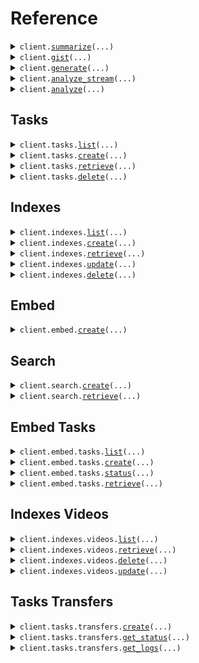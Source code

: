 # Reference
<details><summary><code>client.<a href="src/twelvelabs/base_client.py">summarize</a>(...)</code></summary>
<dl>
<dd>

#### 📝 Description

<dl>
<dd>

<dl>
<dd>

This endpoint analyzes videos and generates summaries, chapters, or highlights. Optionally, you can provide a prompt to customize the output.

<Note title="Note">
This endpoint is rate-limited. For details, see the [Rate limits](/v1.3/docs/get-started/rate-limits) page.
</Note>
</dd>
</dl>
</dd>
</dl>

#### 🔌 Usage

<dl>
<dd>

<dl>
<dd>

```python
from twelvelabs import TwelveLabs

client = TwelveLabs(
    api_key="YOUR_API_KEY",
)
client.summarize(
    video_id="6298d673f1090f1100476d4c",
    type="summary",
    prompt="Generate a summary of this video for a social media post, up to two sentences.",
    temperature=0.2,
)

```
</dd>
</dl>
</dd>
</dl>

#### ⚙️ Parameters

<dl>
<dd>

<dl>
<dd>

**video_id:** `str` — The unique identifier of the video that you want to summarize.
    
</dd>
</dl>

<dl>
<dd>

**type:** `str` 

Specifies the type of summary. Use one of the following values:
  - `summary`: A brief that encapsulates the key points of a video, presenting the most important information clearly and concisely.
  - `chapter`: A chronological list of all the chapters in a video, providing a granular breakdown of its content. For each chapter, the platform returns its starting and end times, measured in seconds from the beginning of the video clip, a descriptive headline that offers a brief of the events or activities within that part of the video, and an accompanying summary that elaborates on the headline.
  - `highlight`: A chronologically ordered list of the most important events within a video. Unlike chapters, highlights only capture the key moments, providing a snapshot of the video's main topics. For each highlight, the platform returns its starting and end times, measured in seconds from the beginning of the video, a title, and a brief description that captures the essence of this part of the video.
    
</dd>
</dl>

<dl>
<dd>

**prompt:** `typing.Optional[str]` 

Use this field to provide context for the summarization task, such as the target audience, style, tone of voice, and purpose.

<Note title="Notes">
- Your prompts can be instructive or descriptive, or you can also phrase them as questions.
- The maximum length of a prompt is 2,000 tokens.
</Note>

**Example**: Generate a summary of this video for a social media post, up to two sentences.
    
</dd>
</dl>

<dl>
<dd>

**temperature:** `typing.Optional[float]` 

Controls the randomness of the text output generated by the model. A higher value generates more creative text, while a lower value produces more deterministic text output.

**Default:** 0.2
**Min:** 0
**Max:** 1
    
</dd>
</dl>

<dl>
<dd>

**response_format:** `typing.Optional[ResponseFormat]` 

Use this parameter to specify the format of the response.
This parameter is only valid when the `type` parameter is set to `summary`.
If you omit this parameter, the platform returns unstructured text.
    
</dd>
</dl>

<dl>
<dd>

**max_tokens:** `typing.Optional[int]` — The maximum number of tokens to generate.
    
</dd>
</dl>

<dl>
<dd>

**request_options:** `typing.Optional[RequestOptions]` — Request-specific configuration.
    
</dd>
</dl>
</dd>
</dl>


</dd>
</dl>
</details>

<details><summary><code>client.<a href="src/twelvelabs/base_client.py">gist</a>(...)</code></summary>
<dl>
<dd>

#### 📝 Description

<dl>
<dd>

<dl>
<dd>

This endpoint analyzes videos and generates titles, topics, and hashtags.

<Note title="Note">
This endpoint is rate-limited. For details, see the [Rate limits](/v1.3/docs/get-started/rate-limits) page.
</Note>
</dd>
</dl>
</dd>
</dl>

#### 🔌 Usage

<dl>
<dd>

<dl>
<dd>

```python
from twelvelabs import TwelveLabs

client = TwelveLabs(
    api_key="YOUR_API_KEY",
)
client.gist(
    video_id="6298d673f1090f1100476d4c",
    types=["title", "topic"],
)

```
</dd>
</dl>
</dd>
</dl>

#### ⚙️ Parameters

<dl>
<dd>

<dl>
<dd>

**video_id:** `str` — The unique identifier of the video that you want to generate a gist for.
    
</dd>
</dl>

<dl>
<dd>

**types:** `typing.Sequence[GistRequestTypesItem]` 

Specifies the type of gist. Use one of the following values:
  - `title`: A title succinctly captures a video's main theme, such as "From Consumerism to Minimalism: A Journey Toward Sustainable Living," guiding viewers to its content and themes.
  - `topic`: A topic is the central theme of a video, such as "Shopping Vlog Lifestyle", summarizing its content for efficient categorization and reference.
  - `hashtag`: A hashtag, like "#BlackFriday", represents key themes in a video, enhancing its discoverability and categorization on social media platforms.
    
</dd>
</dl>

<dl>
<dd>

**request_options:** `typing.Optional[RequestOptions]` — Request-specific configuration.
    
</dd>
</dl>
</dd>
</dl>


</dd>
</dl>
</details>

<details><summary><code>client.<a href="src/twelvelabs/base_client.py">generate</a>(...)</code></summary>
<dl>
<dd>

#### 📝 Description

<dl>
<dd>

<dl>
<dd>

<Warning>This endpoint is deprecated. Use the [`/analyze`](/v1.3/api-reference/analyze-videos/analyze) endpoint instead, which provides identical functionality.</Warning>

This endpoint generates open-ended texts based on your videos, including but not limited to tables of content, action items, memos, and detailed analyses.

<Note title="Notes">
- This endpoint is rate-limited. For details, see the [Rate limits](/v1.3/docs/get-started/rate-limits) page.
- This endpoint supports streaming responses. For details on integrating this feature into your application, refer to the [Open-ended analysis](/v1.3/docs/guides/analyze-videos/open-ended-analysis#streaming-responses) guide.
</Note>
</dd>
</dl>
</dd>
</dl>

#### 🔌 Usage

<dl>
<dd>

<dl>
<dd>

```python
from twelvelabs import TwelveLabs

client = TwelveLabs(
    api_key="YOUR_API_KEY",
)
client.generate(
    video_id="6298d673f1090f1100476d4c",
    prompt="I want to generate a description for my video with the following format - Title of the video, followed by a summary in 2-3 sentences, highlighting the main topic, key events, and concluding remarks.",
    temperature=0.2,
    stream=True,
)

```
</dd>
</dl>
</dd>
</dl>

#### ⚙️ Parameters

<dl>
<dd>

<dl>
<dd>

**video_id:** `str` — The unique identifier of the video for which you wish to generate a text.
    
</dd>
</dl>

<dl>
<dd>

**prompt:** `str` 

A prompt that guides the model on the desired format or content.

<Note title="Notes">
- Even though the model behind this endpoint is trained to a high degree of accuracy, the preciseness of the generated text may vary based on the nature and quality of the video and the clarity of the prompt.
- Your prompts can be instructive or descriptive, or you can also phrase them as questions.
- The maximum length of a prompt is 2,000 tokens.
</Note>

**Examples**:

- Based on this video, I want to generate five keywords for SEO (Search Engine Optimization).
- I want to generate a description for my video with the following format: Title of the video, followed by a summary in 2-3 sentences, highlighting the main topic, key events, and concluding remarks.
    
</dd>
</dl>

<dl>
<dd>

**temperature:** `typing.Optional[float]` 

Controls the randomness of the text output generated by the model. A higher value generates more creative text, while a lower value produces more deterministic text output.

**Default:** 0.2
**Min:** 0
**Max:** 1
    
</dd>
</dl>

<dl>
<dd>

**stream:** `typing.Optional[bool]` 

Set this parameter to `true` to enable streaming responses in the <a href="https://github.com/ndjson/ndjson-spec" target="_blank">NDJSON</a> format.

**Default:** `true`
    
</dd>
</dl>

<dl>
<dd>

**request_options:** `typing.Optional[RequestOptions]` — Request-specific configuration.
    
</dd>
</dl>
</dd>
</dl>


</dd>
</dl>
</details>

<details><summary><code>client.<a href="src/twelvelabs/base_client.py">analyze_stream</a>(...)</code></summary>
<dl>
<dd>

#### 📝 Description

<dl>
<dd>

<dl>
<dd>

This endpoint analyzes your videos and creates fully customizable text based on your prompts, including but not limited to tables of content, action items, memos, and detailed analyses.

<Note title="Notes">
- This endpoint is rate-limited. For details, see the [Rate limits](/v1.3/docs/get-started/rate-limits) page.
- This endpoint supports streaming responses. For details on integrating this feature into your application, refer to the [Open-ended analysis](/v1.3/docs/guides/analyze-videos/open-ended-analysis#streaming-responses) guide.
</Note>
</dd>
</dl>
</dd>
</dl>

#### 🔌 Usage

<dl>
<dd>

<dl>
<dd>

```python
from twelvelabs import ResponseFormat, TwelveLabs

client = TwelveLabs(
    api_key="YOUR_API_KEY",
)
response = client.analyze_stream(
    video_id="6298d673f1090f1100476d4c",
    prompt="I want to generate a description for my video with the following format - Title of the video, followed by a summary in 2-3 sentences, highlighting the main topic, key events, and concluding remarks.",
    temperature=0.2,
    response_format=ResponseFormat(
        json_schema={
            "type": "object",
            "properties": {
                "title": {"type": "string"},
                "summary": {"type": "string"},
                "keywords": {"type": "array", "items": {"type": "string"}},
            },
        },
    ),
    max_tokens=2000,
)
for chunk in response.data:
    yield chunk

```
</dd>
</dl>
</dd>
</dl>

#### ⚙️ Parameters

<dl>
<dd>

<dl>
<dd>

**video_id:** `str` — The unique identifier of the video for which you wish to generate a text.
    
</dd>
</dl>

<dl>
<dd>

**prompt:** `str` 

A prompt that guides the model on the desired format or content.

<Note title="Notes">
- Even though the model behind this endpoint is trained to a high degree of accuracy, the preciseness of the generated text may vary based on the nature and quality of the video and the clarity of the prompt.
- Your prompts can be instructive or descriptive, or you can also phrase them as questions.
- The maximum length of a prompt is 2,000 tokens.
</Note>

**Examples**:

- Based on this video, I want to generate five keywords for SEO (Search Engine Optimization).
- I want to generate a description for my video with the following format: Title of the video, followed by a summary in 2-3 sentences, highlighting the main topic, key events, and concluding remarks.
    
</dd>
</dl>

<dl>
<dd>

**temperature:** `typing.Optional[float]` 

Controls the randomness of the text output generated by the model. A higher value generates more creative text, while a lower value produces more deterministic text output.

**Default:** 0.2
**Min:** 0
**Max:** 1
    
</dd>
</dl>

<dl>
<dd>

**response_format:** `typing.Optional[ResponseFormat]` 
    
</dd>
</dl>

<dl>
<dd>

**max_tokens:** `typing.Optional[int]` — The maximum number of tokens to generate.
    
</dd>
</dl>

<dl>
<dd>

**request_options:** `typing.Optional[RequestOptions]` — Request-specific configuration.
    
</dd>
</dl>
</dd>
</dl>


</dd>
</dl>
</details>

<details><summary><code>client.<a href="src/twelvelabs/base_client.py">analyze</a>(...)</code></summary>
<dl>
<dd>

#### 📝 Description

<dl>
<dd>

<dl>
<dd>

This endpoint analyzes your videos and creates fully customizable text based on your prompts, including but not limited to tables of content, action items, memos, and detailed analyses.

<Note title="Notes">
- This endpoint is rate-limited. For details, see the [Rate limits](/v1.3/docs/get-started/rate-limits) page.
- This endpoint supports streaming responses. For details on integrating this feature into your application, refer to the [Open-ended analysis](/v1.3/docs/guides/analyze-videos/open-ended-analysis#streaming-responses) guide.
</Note>
</dd>
</dl>
</dd>
</dl>

#### 🔌 Usage

<dl>
<dd>

<dl>
<dd>

```python
from twelvelabs import ResponseFormat, TwelveLabs

client = TwelveLabs(
    api_key="YOUR_API_KEY",
)
client.analyze(
    video_id="6298d673f1090f1100476d4c",
    prompt="I want to generate a description for my video with the following format - Title of the video, followed by a summary in 2-3 sentences, highlighting the main topic, key events, and concluding remarks.",
    temperature=0.2,
    response_format=ResponseFormat(
        json_schema={
            "type": "object",
            "properties": {
                "title": {"type": "string"},
                "summary": {"type": "string"},
                "keywords": {"type": "array", "items": {"type": "string"}},
            },
        },
    ),
    max_tokens=2000,
)

```
</dd>
</dl>
</dd>
</dl>

#### ⚙️ Parameters

<dl>
<dd>

<dl>
<dd>

**video_id:** `str` — The unique identifier of the video for which you wish to generate a text.
    
</dd>
</dl>

<dl>
<dd>

**prompt:** `str` 

A prompt that guides the model on the desired format or content.

<Note title="Notes">
- Even though the model behind this endpoint is trained to a high degree of accuracy, the preciseness of the generated text may vary based on the nature and quality of the video and the clarity of the prompt.
- Your prompts can be instructive or descriptive, or you can also phrase them as questions.
- The maximum length of a prompt is 2,000 tokens.
</Note>

**Examples**:

- Based on this video, I want to generate five keywords for SEO (Search Engine Optimization).
- I want to generate a description for my video with the following format: Title of the video, followed by a summary in 2-3 sentences, highlighting the main topic, key events, and concluding remarks.
    
</dd>
</dl>

<dl>
<dd>

**temperature:** `typing.Optional[float]` 

Controls the randomness of the text output generated by the model. A higher value generates more creative text, while a lower value produces more deterministic text output.

**Default:** 0.2
**Min:** 0
**Max:** 1
    
</dd>
</dl>

<dl>
<dd>

**response_format:** `typing.Optional[ResponseFormat]` 
    
</dd>
</dl>

<dl>
<dd>

**max_tokens:** `typing.Optional[int]` — The maximum number of tokens to generate.
    
</dd>
</dl>

<dl>
<dd>

**request_options:** `typing.Optional[RequestOptions]` — Request-specific configuration.
    
</dd>
</dl>
</dd>
</dl>


</dd>
</dl>
</details>

## Tasks
<details><summary><code>client.tasks.<a href="src/twelvelabs/tasks/client.py">list</a>(...)</code></summary>
<dl>
<dd>

#### 📝 Description

<dl>
<dd>

<dl>
<dd>

This method returns a list of the video indexing tasks in your account. The API returns your video indexing tasks sorted by creation date, with the newest at the top of the list.
</dd>
</dl>
</dd>
</dl>

#### 🔌 Usage

<dl>
<dd>

<dl>
<dd>

```python
from twelvelabs import TwelveLabs

client = TwelveLabs(
    api_key="YOUR_API_KEY",
)
response = client.tasks.list(
    page=1,
    page_limit=10,
    sort_by="created_at",
    sort_option="desc",
    index_id="630aff993fcee0532cb809d0",
    filename="01.mp4",
    duration=531.998133,
    width=640,
    height=360,
    created_at="2024-03-01T00:00:00Z",
    updated_at="2024-03-01T00:00:00Z",
)
for item in response:
    yield item
# alternatively, you can paginate page-by-page
for page in response.iter_pages():
    yield page

```
</dd>
</dl>
</dd>
</dl>

#### ⚙️ Parameters

<dl>
<dd>

<dl>
<dd>

**page:** `typing.Optional[int]` 

A number that identifies the page to retrieve.

**Default**: `1`.
    
</dd>
</dl>

<dl>
<dd>

**page_limit:** `typing.Optional[int]` 

The number of items to return on each page.

**Default**: `10`.
**Max**: `50`.
    
</dd>
</dl>

<dl>
<dd>

**sort_by:** `typing.Optional[str]` 

The field to sort on. The following options are available:
- `updated_at`: Sorts by the time, in the RFC 3339 format ("YYYY-MM-DDTHH:mm:ssZ"), when the item was updated.
- `created_at`: Sorts by the time, in the RFC 3339 format ("YYYY-MM-DDTHH:mm:ssZ"), when the item was created.

**Default**: `created_at`.
    
</dd>
</dl>

<dl>
<dd>

**sort_option:** `typing.Optional[str]` 

The sorting direction. The following options are available:
- `asc`
- `desc`

**Default**: `desc`.
    
</dd>
</dl>

<dl>
<dd>

**index_id:** `typing.Optional[str]` — Filter by the unique identifier of an index.
    
</dd>
</dl>

<dl>
<dd>

**status:** `typing.Optional[
    typing.Union[
        TasksListRequestStatusItem, typing.Sequence[TasksListRequestStatusItem]
    ]
]` 

Filter by one or more video indexing task statuses. The following options are available:
- `ready`: The video has been successfully uploaded and indexed.
- `uploading`: The video is being uploaded.
- `validating`: The video is being validated against the prerequisites.
- `pending`: The video is pending.
- `queued`: The video is queued.
- `indexing`: The video is being indexed.
- `failed`: The video indexing task failed.

To filter by multiple statuses, specify the `status` parameter for each value:
```
status=ready&status=validating
```
    
</dd>
</dl>

<dl>
<dd>

**filename:** `typing.Optional[str]` — Filter by filename.
    
</dd>
</dl>

<dl>
<dd>

**duration:** `typing.Optional[float]` — Filter by duration. Expressed in seconds.
    
</dd>
</dl>

<dl>
<dd>

**width:** `typing.Optional[int]` — Filter by width.
    
</dd>
</dl>

<dl>
<dd>

**height:** `typing.Optional[int]` — Filter by height.
    
</dd>
</dl>

<dl>
<dd>

**created_at:** `typing.Optional[str]` — Filter video indexing tasks by the creation date and time, in the RFC 3339 format ("YYYY-MM-DDTHH:mm:ssZ"). The platform returns the video indexing tasks that were created on the specified date at or after the given time.
    
</dd>
</dl>

<dl>
<dd>

**updated_at:** `typing.Optional[str]` — Filter video indexing tasks by the last update date and time, in the RFC 3339 format ("YYYY-MM-DDTHH:mm:ssZ"). The platform returns the video indexing tasks that were updated on the specified date at or after the given time.
    
</dd>
</dl>

<dl>
<dd>

**request_options:** `typing.Optional[RequestOptions]` — Request-specific configuration.
    
</dd>
</dl>
</dd>
</dl>


</dd>
</dl>
</details>

<details><summary><code>client.tasks.<a href="src/twelvelabs/tasks/client.py">create</a>(...)</code></summary>
<dl>
<dd>

#### 📝 Description

<dl>
<dd>

<dl>
<dd>

This method creates a video indexing task that uploads and indexes a video.

Upload options:
- **Local file**: Use the `video_file` parameter.
- **Publicly accessible URL**: Use the `video_url` parameter.

<Accordion title="Video requirements">
  The videos you wish to upload must meet the following requirements:
  - **Video resolution**: Must be at least 360x360 and must not exceed 3840x2160.
  - **Aspect ratio**: Must be one of 1:1, 4:3, 4:5, 5:4, 16:9, 9:16, or 17:9.
  - **Video and audio formats**: Your video files must be encoded in the video and audio formats listed on the [FFmpeg Formats Documentation](https://ffmpeg.org/ffmpeg-formats.html) page. For videos in other formats, contact us at support@twelvelabs.io.
  - **Duration**: For Marengo, it must be between 4 seconds and 2 hours (7,200s). For Pegasus, it must be between 4 seconds and 60 minutes (3600s). In a future release, the maximum duration for Pegasus will be 2 hours (7,200 seconds).
  - **File size**: Must not exceed 2 GB.
    If you require different options, contact us at support@twelvelabs.io.

  If both Marengo and Pegasus are enabled for your index, the most restrictive prerequisites will apply.
</Accordion>

<Note title="Notes">
- The platform supports video URLs that can play without additional user interaction or custom video players. Ensure your URL points to the raw video file, not a web page containing the video. Links to third-party hosting sites, cloud storage services, or videos requiring extra steps to play are not supported.
- This endpoint is rate-limited. For details, see the [Rate limits](/v1.3/docs/get-started/rate-limits) page.
</Note>
</dd>
</dl>
</dd>
</dl>

#### 🔌 Usage

<dl>
<dd>

<dl>
<dd>

```python
from twelvelabs import TwelveLabs

client = TwelveLabs(
    api_key="YOUR_API_KEY",
)
client.tasks.create(
    index_id="index_id",
)

```
</dd>
</dl>
</dd>
</dl>

#### ⚙️ Parameters

<dl>
<dd>

<dl>
<dd>

**index_id:** `str` — The unique identifier of the index to which the video is being uploaded.
    
</dd>
</dl>

<dl>
<dd>

**video_file:** `from __future__ import annotations

typing.Optional[core.File]` — See core.File for more documentation
    
</dd>
</dl>

<dl>
<dd>

**video_url:** `typing.Optional[str]` — Specify this parameter to upload a video from a publicly accessible URL.
    
</dd>
</dl>

<dl>
<dd>

**enable_video_stream:** `typing.Optional[bool]` — This parameter indicates if the platform stores the video for streaming. When set to `true`, the platform stores the video, and you can retrieve its URL by calling the [`GET`](/v1.3/api-reference/videos/retrieve) method of the `/indexes/{index-id}/videos/{video-id}` endpoint. You can then use this URL to access the stream over the <a href="https://en.wikipedia.org/wiki/HTTP_Live_Streaming" target="_blank">HLS</a> protocol.
    
</dd>
</dl>

<dl>
<dd>

**user_metadata:** `typing.Optional[str]` — Metadata that helps you categorize your videos. You can specify a list of keys and values. Keys must be of type `string`, and values can be of the following types: `string`, `integer`, `float` or `boolean`.
    
</dd>
</dl>

<dl>
<dd>

**request_options:** `typing.Optional[RequestOptions]` — Request-specific configuration.
    
</dd>
</dl>
</dd>
</dl>


</dd>
</dl>
</details>

<details><summary><code>client.tasks.<a href="src/twelvelabs/tasks/client.py">retrieve</a>(...)</code></summary>
<dl>
<dd>

#### 📝 Description

<dl>
<dd>

<dl>
<dd>

This method retrieves a video indexing task.
</dd>
</dl>
</dd>
</dl>

#### 🔌 Usage

<dl>
<dd>

<dl>
<dd>

```python
from twelvelabs import TwelveLabs

client = TwelveLabs(
    api_key="YOUR_API_KEY",
)
client.tasks.retrieve(
    task_id="6298d673f1090f1100476d4c",
)

```
</dd>
</dl>
</dd>
</dl>

#### ⚙️ Parameters

<dl>
<dd>

<dl>
<dd>

**task_id:** `str` — The unique identifier of the video indexing task to retrieve.
    
</dd>
</dl>

<dl>
<dd>

**request_options:** `typing.Optional[RequestOptions]` — Request-specific configuration.
    
</dd>
</dl>
</dd>
</dl>


</dd>
</dl>
</details>

<details><summary><code>client.tasks.<a href="src/twelvelabs/tasks/client.py">delete</a>(...)</code></summary>
<dl>
<dd>

#### 📝 Description

<dl>
<dd>

<dl>
<dd>

This action cannot be undone.
Note the following about deleting a video indexing task:
- You can only delete video indexing tasks for which the status is `ready` or `failed`.
- If the status of your video indexing task is `ready`, you must first delete the video vector associated with your video indexing task by calling the [`DELETE`](/v1.3/api-reference/videos/delete) method of the `/indexes/videos` endpoint.
</dd>
</dl>
</dd>
</dl>

#### 🔌 Usage

<dl>
<dd>

<dl>
<dd>

```python
from twelvelabs import TwelveLabs

client = TwelveLabs(
    api_key="YOUR_API_KEY",
)
client.tasks.delete(
    task_id="6298d673f1090f1100476d4c",
)

```
</dd>
</dl>
</dd>
</dl>

#### ⚙️ Parameters

<dl>
<dd>

<dl>
<dd>

**task_id:** `str` — The unique identifier of the video indexing task you want to delete.
    
</dd>
</dl>

<dl>
<dd>

**request_options:** `typing.Optional[RequestOptions]` — Request-specific configuration.
    
</dd>
</dl>
</dd>
</dl>


</dd>
</dl>
</details>

## Indexes
<details><summary><code>client.indexes.<a href="src/twelvelabs/indexes/client.py">list</a>(...)</code></summary>
<dl>
<dd>

#### 📝 Description

<dl>
<dd>

<dl>
<dd>

This method returns a list of the indexes in your account. The API returns indexes sorted by creation date, with the oldest indexes at the top of the list.
</dd>
</dl>
</dd>
</dl>

#### 🔌 Usage

<dl>
<dd>

<dl>
<dd>

```python
from twelvelabs import TwelveLabs

client = TwelveLabs(
    api_key="YOUR_API_KEY",
)
response = client.indexes.list(
    page=1,
    page_limit=10,
    sort_by="created_at",
    sort_option="desc",
    index_name="myIndex",
    model_options="visual,audio",
    model_family="marengo",
    created_at="2024-08-16T16:53:59Z",
    updated_at="2024-08-16T16:55:59Z",
)
for item in response:
    yield item
# alternatively, you can paginate page-by-page
for page in response.iter_pages():
    yield page

```
</dd>
</dl>
</dd>
</dl>

#### ⚙️ Parameters

<dl>
<dd>

<dl>
<dd>

**page:** `typing.Optional[int]` 

A number that identifies the page to retrieve.

**Default**: `1`.
    
</dd>
</dl>

<dl>
<dd>

**page_limit:** `typing.Optional[int]` 

The number of items to return on each page.

**Default**: `10`.
**Max**: `50`.
    
</dd>
</dl>

<dl>
<dd>

**sort_by:** `typing.Optional[str]` 

The field to sort on. The following options are available:
- `updated_at`: Sorts by the time, in the RFC 3339 format ("YYYY-MM-DDTHH:mm:ssZ"), when the item was updated.
- `created_at`: Sorts by the time, in the RFC 3339 format ("YYYY-MM-DDTHH:mm:ssZ"), when the item was created.

**Default**: `created_at`.
    
</dd>
</dl>

<dl>
<dd>

**sort_option:** `typing.Optional[str]` 

The sorting direction. The following options are available:
- `asc`
- `desc`

**Default**: `desc`.
    
</dd>
</dl>

<dl>
<dd>

**index_name:** `typing.Optional[str]` — Filter by the name of an index.
    
</dd>
</dl>

<dl>
<dd>

**model_options:** `typing.Optional[str]` — Filter by the model options. When filtering by multiple model options, the values must be comma-separated.
    
</dd>
</dl>

<dl>
<dd>

**model_family:** `typing.Optional[str]` — Filter by the model family. This parameter can take one of the following values: `marengo` or `pegasus`. You can specify a single value.
    
</dd>
</dl>

<dl>
<dd>

**created_at:** `typing.Optional[str]` — Filter indexes by the creation date and time, in the RFC 3339 format ("YYYY-MM-DDTHH:mm:ssZ"). The platform returns the indexes that were created on the specified date at or after the given time.
    
</dd>
</dl>

<dl>
<dd>

**updated_at:** `typing.Optional[str]` — Filter indexes by the last update date and time, in the RFC 3339 format ("YYYY-MM-DDTHH:mm:ssZ"). The platform returns the indexes that were last updated on the specified date at or after the given time.
    
</dd>
</dl>

<dl>
<dd>

**request_options:** `typing.Optional[RequestOptions]` — Request-specific configuration.
    
</dd>
</dl>
</dd>
</dl>


</dd>
</dl>
</details>

<details><summary><code>client.indexes.<a href="src/twelvelabs/indexes/client.py">create</a>(...)</code></summary>
<dl>
<dd>

#### 📝 Description

<dl>
<dd>

<dl>
<dd>

This method creates an index.
</dd>
</dl>
</dd>
</dl>

#### 🔌 Usage

<dl>
<dd>

<dl>
<dd>

```python
from twelvelabs import TwelveLabs
from twelvelabs.indexes import IndexesCreateRequestModelsItem

client = TwelveLabs(
    api_key="YOUR_API_KEY",
)
client.indexes.create(
    index_name="myIndex",
    models=[
        IndexesCreateRequestModelsItem(
            model_name="marengo2.7",
            model_options=["visual", "audio"],
        ),
        IndexesCreateRequestModelsItem(
            model_name="pegasus1.2",
            model_options=["visual", "audio"],
        ),
    ],
    addons=["thumbnail"],
)

```
</dd>
</dl>
</dd>
</dl>

#### ⚙️ Parameters

<dl>
<dd>

<dl>
<dd>

**index_name:** `str` — The name of the index. Make sure you use a succinct and descriptive name.
    
</dd>
</dl>

<dl>
<dd>

**models:** `typing.Sequence[IndexesCreateRequestModelsItem]` — An array that specifies the [video understanding models](/v1.3/docs/concepts/models) and the [model options](/v1.3/docs/concepts/modalities#model-options) to be enabled for this index. This determines how the platform processes your videos.
    
</dd>
</dl>

<dl>
<dd>

**addons:** `typing.Optional[typing.Sequence[str]]` 

An array specifying which add-ons should be enabled. Each entry in the array is an addon, and the following values are supported:
- `thumbnail`: Enables thumbnail generation.

If you don't provide this parameter, no add-ons will be enabled.

<Note title="Notes">
- You can only enable addons when using the Marengo video understanding model.
- You cannot disable an add-on once the index has been created.
</Note>
    
</dd>
</dl>

<dl>
<dd>

**request_options:** `typing.Optional[RequestOptions]` — Request-specific configuration.
    
</dd>
</dl>
</dd>
</dl>


</dd>
</dl>
</details>

<details><summary><code>client.indexes.<a href="src/twelvelabs/indexes/client.py">retrieve</a>(...)</code></summary>
<dl>
<dd>

#### 📝 Description

<dl>
<dd>

<dl>
<dd>

This method retrieves details about the specified index.
</dd>
</dl>
</dd>
</dl>

#### 🔌 Usage

<dl>
<dd>

<dl>
<dd>

```python
from twelvelabs import TwelveLabs

client = TwelveLabs(
    api_key="YOUR_API_KEY",
)
client.indexes.retrieve(
    index_id="6298d673f1090f1100476d4c",
)

```
</dd>
</dl>
</dd>
</dl>

#### ⚙️ Parameters

<dl>
<dd>

<dl>
<dd>

**index_id:** `str` — Unique identifier of the index to retrieve.
    
</dd>
</dl>

<dl>
<dd>

**request_options:** `typing.Optional[RequestOptions]` — Request-specific configuration.
    
</dd>
</dl>
</dd>
</dl>


</dd>
</dl>
</details>

<details><summary><code>client.indexes.<a href="src/twelvelabs/indexes/client.py">update</a>(...)</code></summary>
<dl>
<dd>

#### 📝 Description

<dl>
<dd>

<dl>
<dd>

This method updates the name of the specified index.
</dd>
</dl>
</dd>
</dl>

#### 🔌 Usage

<dl>
<dd>

<dl>
<dd>

```python
from twelvelabs import TwelveLabs

client = TwelveLabs(
    api_key="YOUR_API_KEY",
)
client.indexes.update(
    index_id="6298d673f1090f1100476d4c",
    index_name="myIndex",
)

```
</dd>
</dl>
</dd>
</dl>

#### ⚙️ Parameters

<dl>
<dd>

<dl>
<dd>

**index_id:** `str` — Unique identifier of the index to update.
    
</dd>
</dl>

<dl>
<dd>

**index_name:** `str` — The name of the index.
    
</dd>
</dl>

<dl>
<dd>

**request_options:** `typing.Optional[RequestOptions]` — Request-specific configuration.
    
</dd>
</dl>
</dd>
</dl>


</dd>
</dl>
</details>

<details><summary><code>client.indexes.<a href="src/twelvelabs/indexes/client.py">delete</a>(...)</code></summary>
<dl>
<dd>

#### 📝 Description

<dl>
<dd>

<dl>
<dd>

This method deletes the specified index and all the videos within it. This action cannot be undone.
</dd>
</dl>
</dd>
</dl>

#### 🔌 Usage

<dl>
<dd>

<dl>
<dd>

```python
from twelvelabs import TwelveLabs

client = TwelveLabs(
    api_key="YOUR_API_KEY",
)
client.indexes.delete(
    index_id="6298d673f1090f1100476d4c",
)

```
</dd>
</dl>
</dd>
</dl>

#### ⚙️ Parameters

<dl>
<dd>

<dl>
<dd>

**index_id:** `str` — Unique identifier of the index to delete.
    
</dd>
</dl>

<dl>
<dd>

**request_options:** `typing.Optional[RequestOptions]` — Request-specific configuration.
    
</dd>
</dl>
</dd>
</dl>


</dd>
</dl>
</details>

## Embed
<details><summary><code>client.embed.<a href="src/twelvelabs/embed/client.py">create</a>(...)</code></summary>
<dl>
<dd>

#### 📝 Description

<dl>
<dd>

<dl>
<dd>

This method creates embeddings for text, image, and audio content.

Before you create an embedding, ensure that your image or audio files meet the following prerequisites:
- [Image embeddings](/v1.3/docs/guides/create-embeddings/image#prerequisites)
- [Audio embeddings](/v1.3/docs/guides/create-embeddings/audio#prerequisites)

Parameters for embeddings:
- **Common parameters**:
  - `model_name`: The video understanding model you want to use. Example: "Marengo-retrieval-2.7".
- **Text embeddings**:
  - `text`: Text for which to create an embedding.
- **Image embeddings**:
  Provide one of the following:
  - `image_url`: Publicly accessible URL of your image file.
  - `image_file`:  Local image file.
- **Audio embeddings**:
  Provide one of the following:
  - `audio_url`: Publicly accessible URL of your audio file.
  - `audio_file`: Local audio file.

<Note title="Notes">
- The Marengo video understanding model generates embeddings for all modalities in the same latent space. This shared space enables any-to-any searches across different types of content.
- You can create multiple types of embeddings in a single API call.
- Audio embeddings combine generic sound and human speech in a single embedding. For videos with transcriptions, you can retrieve transcriptions and then [create text embeddings](/v1.3/api-reference/text-image-audio-embeddings/create-text-image-audio-embeddings) from these transcriptions.
</Note>
</dd>
</dl>
</dd>
</dl>

#### 🔌 Usage

<dl>
<dd>

<dl>
<dd>

```python
from twelvelabs import TwelveLabs

client = TwelveLabs(
    api_key="YOUR_API_KEY",
)
client.embed.create(
    model_name="model_name",
)

```
</dd>
</dl>
</dd>
</dl>

#### ⚙️ Parameters

<dl>
<dd>

<dl>
<dd>

**model_name:** `str` 

The name of the model you want to use. The following models are available:
  - `Marengo-retrieval-2.7`
    
</dd>
</dl>

<dl>
<dd>

**text:** `typing.Optional[str]` 

The text for which you wish to create an embedding.

<Note title="Note">
Text embeddings are limited to 77 tokens. If the text exceeds this limit, the platform truncates it according to the value of the `text_truncate` parameter described below.
</Note>

**Example**: "Man with a dog crossing the street"
    
</dd>
</dl>

<dl>
<dd>

**text_truncate:** `typing.Optional[str]` 

Specifies how the platform truncates text that exceeds 77 tokens to fit the maximum length allowed for an embedding.
This parameter can take one of the following values:
- `start`: The platform will truncate the start of the provided text.
- `end`: The platform will truncate the end of the provided text.
- `none`: The platform will return an error if the text is longer than the maximum token limit.

**Default**: `end`
    
</dd>
</dl>

<dl>
<dd>

**image_url:** `typing.Optional[str]` — The publicly accessible URL of the image for which you wish to create an embedding. This parameter is required for image embeddings if `image_file` is not provided.
    
</dd>
</dl>

<dl>
<dd>

**image_file:** `from __future__ import annotations

typing.Optional[core.File]` — See core.File for more documentation
    
</dd>
</dl>

<dl>
<dd>

**audio_url:** `typing.Optional[str]` — The publicly accessible URL of the audio file for which you wish to create an embedding. This parameter is required for audio embeddings if `audio_file` is not provided.
    
</dd>
</dl>

<dl>
<dd>

**audio_file:** `from __future__ import annotations

typing.Optional[core.File]` — See core.File for more documentation
    
</dd>
</dl>

<dl>
<dd>

**audio_start_offset_sec:** `typing.Optional[float]` 

Specifies the start time, in seconds, from which the platform generates the audio embeddings. This parameter allows you to skip the initial portion of the audio during processing.
**Default**: `0`.
    
</dd>
</dl>

<dl>
<dd>

**request_options:** `typing.Optional[RequestOptions]` — Request-specific configuration.
    
</dd>
</dl>
</dd>
</dl>


</dd>
</dl>
</details>

## Search
<details><summary><code>client.search.<a href="src/twelvelabs/search/client.py">create</a>(...)</code></summary>
<dl>
<dd>

#### 📝 Description

<dl>
<dd>

<dl>
<dd>

Use this endpoint to search for relevant matches in an index using text or various media queries.

**Text queries**:
- Use the `query_text` parameter to specify your query.

**Media queries**:
- Set the `query_media_type` parameter to the corresponding media type (example: `image`).
- Specify either one of the following parameters:
  - `query_media_url`: Publicly accessible URL of your media file.
  - `query_media_file`: Local media file.
  If both `query_media_url` and `query_media_file` are specified in the same request, `query_media_url` takes precedence.
<Accordion title="Image requirements">
Your images must meet the following requirements:
  - **Format**: JPEG and PNG.
  - **Dimension**: Must be at least 64 x 64 pixels.
  - **Size**: Must not exceed 5MB.
</Accordion>

<Note title="Note">
This endpoint is rate-limited. For details, see the [Rate limits](/v1.3/docs/get-started/rate-limits) page.
</Note>
</dd>
</dl>
</dd>
</dl>

#### 🔌 Usage

<dl>
<dd>

<dl>
<dd>

```python
from twelvelabs import TwelveLabs

client = TwelveLabs(
    api_key="YOUR_API_KEY",
)
client.search.create(
    index_id="index_id",
    search_options=["visual"],
)

```
</dd>
</dl>
</dd>
</dl>

#### ⚙️ Parameters

<dl>
<dd>

<dl>
<dd>

**index_id:** `str` — The unique identifier of the index to search.
    
</dd>
</dl>

<dl>
<dd>

**search_options:** `typing.List[SearchCreateRequestSearchOptionsItem]` 

Specifies the [sources of information](/v1.3/docs/concepts/modalities#search-options) the platform uses when performing a search. You must include the `search_options` parameter separately for each desired source of information.

<Note title="Notes">
- The search options you specify must be a subset of the [model options](/v1.3/docs/concepts/modalities#model-options) used when you created the index.
- You can specify multiple search options in conjunction with the `operator` parameter described below to broaden or narrow your search.

Example:
To search using both visual and audio cues, include this parameter twice in the request as shown below:
```JSON
--form search_options=visual \
--form search_options=audio \
```
</Note>
    
</dd>
</dl>

<dl>
<dd>

**query_media_type:** `typing.Optional[typing.Literal["image"]]` — The type of media you wish to use. This parameter is required for media queries. For example, to perform an image-based search, set this parameter to `image`.
    
</dd>
</dl>

<dl>
<dd>

**query_media_url:** `typing.Optional[str]` — The publicly accessible URL of the media file you wish to use. This parameter is required for media queries if `query_media_file` is not provided.
    
</dd>
</dl>

<dl>
<dd>

**query_media_file:** `from __future__ import annotations

typing.Optional[core.File]` — See core.File for more documentation
    
</dd>
</dl>

<dl>
<dd>

**query_text:** `typing.Optional[str]` — The text query to search for. This parameter is required for text queries. Note that the platform supports full natural language-based search.
    
</dd>
</dl>

<dl>
<dd>

**adjust_confidence_level:** `typing.Optional[float]` 

This parameter specifies the strictness of the thresholds for assigning the high, medium, or low confidence levels to search results. If you use a lower value, the thresholds become more relaxed, and more search results will be classified as having high, medium, or low confidence levels. You can use this parameter to include a broader range of potentially relevant video clips, even if some results might be less precise.

**Min**: 0
**Max**: 1
**Default:** 0.5
    
</dd>
</dl>

<dl>
<dd>

**group_by:** `typing.Optional[SearchCreateRequestGroupBy]` 

Use this parameter to group or ungroup items in a response. It can take one of the following values:
- `video`:  The platform will group the matching video clips in the response by video.
- `clip`: The matching video clips in the response will not be grouped.

**Default:** `clip`
    
</dd>
</dl>

<dl>
<dd>

**threshold:** `typing.Optional[ThresholdSearch]` 
    
</dd>
</dl>

<dl>
<dd>

**sort_option:** `typing.Optional[SearchCreateRequestSortOption]` 

Use this parameter to specify the sort order for the response.

When performing a search, the platform determines the level of confidence that each video clip matches your search terms. By default, the search results are sorted on the level of confidence in descending order.

If you set this parameter to `score` and `group_by` is set to `video`, the platform will determine the maximum value of the `score` field for each video and sort the videos in the response by the maximum value of this field. For each video, the matching video clips will be sorted by the level of confidence.

If you set this parameter to `clip_count` and `group_by` is set to `video`, the platform will sort the videos in the response by the number of clips. For each video, the matching video clips will be sorted by the level of confidence. You can use `clip_count` only when the matching video clips are grouped by video.


**Default:** `score`
    
</dd>
</dl>

<dl>
<dd>

**operator:** `typing.Optional[SearchCreateRequestOperator]` 

Combines multiple search options using `or` or `and`. Use `and` to find segments matching all search options. Use `or` to find segments matching any search option.

  **Default**: `or`.
    
</dd>
</dl>

<dl>
<dd>

**page_limit:** `typing.Optional[int]` 

The number of items to return on each page. When grouping by video, this parameter represents the number of videos per page. Otherwise, it represents the maximum number of video clips per page.

**Max**: `50`.
    
</dd>
</dl>

<dl>
<dd>

**filter:** `typing.Optional[str]` 

Specifies a stringified JSON object to filter your search results. Supports both system-generated metadata (example: video ID, duration) and user-defined metadata.

**Syntax for filtering**

The following table describes the supported data types, operators, and filter syntax:

| Data type | Operator | Description | Syntax |
|:----------|:---------|:------------|:-------|
| String | `=` | Matches results equal to the specified value. | `{"field": "value"}`
| Array of strings | `=` | Matches results with any value in the specified array. Supported only for `id`. | `{"id": ["value1", "value2"]}` |
| Numeric (integer, float) | `=`, `lte`, `gte` | Matches results equal to or within a range of the specified value. | `{"field": number}` or `{"field": { "gte": number, "lte": number }}` |
| Boolean | `=` | Matches results equal to the specified boolean value. | `{"field": true}` or `{"field": false}`. |

<br/>
**System-generated metadata**

The table below describes the system-generated metadata available for filtering your  search results:

| Field name | Description | Type | Example |
|:-----------|:------------|:-----|:--------|
| `id` | Filters by specific video IDs. | Array of strings | `{"id": ["67cec9caf45d9b64a58340fc", "67cec9baf45d9b64a58340fa"]}`. |
| `duration` | Filters based on the duration of the video containing the segment that matches your query. | Number or object with `gte` and `lte` | `{"duration": 600}` or `{"duration": { "gte": 600, "lte": 800 }}` |
| `width` | Filters by video width (in pixels). | Number or object with `gte` and `lte` | `{"width": 1920}` or `{"width": { "gte": 1280, "lte": 1920}}` |
| `height` | Filters by video height (in pixels). | Number or object with `gte` and `lte`. | `{"height": 1080}` or `{"height": { "gte": 720, "lte": 1080 }}`. |
| `size` | Filters by video size (in bytes) | Number or object with `gte` and `lte`. | `{"size": 1048576}` or `{"size": { "gte": 1048576, "lte": 5242880}}` |
| `filename` | Filters by the exact file name. | String | `{"filename": "Animal Encounters part 1"}` |

<br/>
**User-defined metadata**

To filter by user-defined metadata:
1. Add metadata to your video by calling the [`PUT`](/v1.3/api-reference/videos/update) method of the `/indexes/:index-id/videos/:video-id` endpoint
2. Reference the custom field in your filter object. For example, to filter videos where a custom field named `needsReview` of type boolean is `true`, use `{"needs_review": true}`.

For more details and examples, see the [Filter search results](/v1.3/docs/guides/search/filtering) page.
    
</dd>
</dl>

<dl>
<dd>

**include_user_metadata:** `typing.Optional[bool]` — Specifies whether to include user-defined metadata in the search results.
    
</dd>
</dl>

<dl>
<dd>

**request_options:** `typing.Optional[RequestOptions]` — Request-specific configuration.
    
</dd>
</dl>
</dd>
</dl>


</dd>
</dl>
</details>

<details><summary><code>client.search.<a href="src/twelvelabs/search/client.py">retrieve</a>(...)</code></summary>
<dl>
<dd>

#### 📝 Description

<dl>
<dd>

<dl>
<dd>

Use this endpoint to retrieve a specific page of search results.

<Note title="Note">
When you use pagination, you will not be charged for retrieving subsequent pages of results.
</Note>
</dd>
</dl>
</dd>
</dl>

#### 🔌 Usage

<dl>
<dd>

<dl>
<dd>

```python
from twelvelabs import TwelveLabs

client = TwelveLabs(
    api_key="YOUR_API_KEY",
)
client.search.retrieve(
    page_token="1234567890",
    include_user_metadata=True,
)

```
</dd>
</dl>
</dd>
</dl>

#### ⚙️ Parameters

<dl>
<dd>

<dl>
<dd>

**page_token:** `str` — A token that identifies the page to retrieve.
    
</dd>
</dl>

<dl>
<dd>

**include_user_metadata:** `typing.Optional[bool]` — Specifies whether to include user-defined metadata in the search results.
    
</dd>
</dl>

<dl>
<dd>

**request_options:** `typing.Optional[RequestOptions]` — Request-specific configuration.
    
</dd>
</dl>
</dd>
</dl>


</dd>
</dl>
</details>

## Embed Tasks
<details><summary><code>client.embed.tasks.<a href="src/twelvelabs/embed/tasks/client.py">list</a>(...)</code></summary>
<dl>
<dd>

#### 📝 Description

<dl>
<dd>

<dl>
<dd>

This method returns a list of the video embedding tasks in your account. The platform returns your video embedding tasks sorted by creation date, with the newest at the top of the list.

<Note title="Notes">
- Video embeddings are stored for seven days
- When you invoke this method without specifying the `started_at` and `ended_at` parameters, the platform returns all the video embedding tasks created within the last seven days.
</Note>
</dd>
</dl>
</dd>
</dl>

#### 🔌 Usage

<dl>
<dd>

<dl>
<dd>

```python
from twelvelabs import TwelveLabs

client = TwelveLabs(
    api_key="YOUR_API_KEY",
)
response = client.embed.tasks.list(
    started_at="2024-03-01T00:00:00Z",
    ended_at="2024-03-01T00:00:00Z",
    status="processing",
    page=1,
    page_limit=10,
)
for item in response:
    yield item
# alternatively, you can paginate page-by-page
for page in response.iter_pages():
    yield page

```
</dd>
</dl>
</dd>
</dl>

#### ⚙️ Parameters

<dl>
<dd>

<dl>
<dd>

**started_at:** `typing.Optional[str]` — Retrieve the video embedding tasks that were created after the given date and time, expressed in the RFC 3339 format ("YYYY-MM-DDTHH:mm:ssZ").
    
</dd>
</dl>

<dl>
<dd>

**ended_at:** `typing.Optional[str]` — Retrieve the video embedding tasks that were created before the given date and time, expressed in the RFC 3339 format ("YYYY-MM-DDTHH:mm:ssZ").
    
</dd>
</dl>

<dl>
<dd>

**status:** `typing.Optional[str]` — Filter video embedding tasks by their current status. Possible values are `processing`, `ready`, or `failed`.
    
</dd>
</dl>

<dl>
<dd>

**page:** `typing.Optional[int]` 

A number that identifies the page to retrieve.

**Default**: `1`.
    
</dd>
</dl>

<dl>
<dd>

**page_limit:** `typing.Optional[int]` 

The number of items to return on each page.

**Default**: `10`.
**Max**: `50`.
    
</dd>
</dl>

<dl>
<dd>

**request_options:** `typing.Optional[RequestOptions]` — Request-specific configuration.
    
</dd>
</dl>
</dd>
</dl>


</dd>
</dl>
</details>

<details><summary><code>client.embed.tasks.<a href="src/twelvelabs/embed/tasks/client.py">create</a>(...)</code></summary>
<dl>
<dd>

#### 📝 Description

<dl>
<dd>

<dl>
<dd>

This method creates a new video embedding task that uploads a video to the platform and creates one or multiple video embeddings.

Upload options:
- **Local file**: Use the `video_file` parameter
- **Publicly accessible URL**: Use the `video_url` parameter.

Specify at least one option. If both are provided, `video_url` takes precedence.

<Accordion title="Video requirements">
  The videos you wish to upload must meet the following requirements:
  - **Video resolution**: Must be at least 360x360 and must not exceed 3840x2160.
  - **Aspect ratio**: Must be one of 1:1, 4:3, 4:5, 5:4, 16:9, 9:16, or 17:9.
  - **Video and audio formats**: Your video files must be encoded in the video and audio formats listed on the [FFmpeg Formats Documentation](https://ffmpeg.org/ffmpeg-formats.html) page. For videos in other formats, contact us at support@twelvelabs.io.
  - **Duration**: Must be between 4 seconds and 2 hours (7,200s).
  - **File size**: Must not exceed 2 GB.
    If you require different options, contact us at support@twelvelabs.io.
</Accordion>

<Note title="Notes">
- The Marengo video understanding model generates embeddings for all modalities in the same latent space. This shared space enables any-to-any searches across different types of content.
- Video embeddings are stored for seven days.
- The platform supports uploading video files that can play without additional user interaction or custom video players. Ensure your URL points to the raw video file, not a web page containing the video. Links to third-party hosting sites, cloud storage services, or videos requiring extra steps to play are not supported.
</Note>
</dd>
</dl>
</dd>
</dl>

#### 🔌 Usage

<dl>
<dd>

<dl>
<dd>

```python
from twelvelabs import TwelveLabs

client = TwelveLabs(
    api_key="YOUR_API_KEY",
)
client.embed.tasks.create(
    model_name="model_name",
)

```
</dd>
</dl>
</dd>
</dl>

#### ⚙️ Parameters

<dl>
<dd>

<dl>
<dd>

**model_name:** `str` 

The name of the model you want to use. The following models are available:
  - `Marengo-retrieval-2.7`
    
</dd>
</dl>

<dl>
<dd>

**video_file:** `from __future__ import annotations

typing.Optional[core.File]` — See core.File for more documentation
    
</dd>
</dl>

<dl>
<dd>

**video_url:** `typing.Optional[str]` — Specify this parameter to upload a video from a publicly accessible URL.
    
</dd>
</dl>

<dl>
<dd>

**video_start_offset_sec:** `typing.Optional[float]` 

The start offset in seconds from the beginning of the video where processing should begin. Specifying 0 means starting from the beginning of the video.

**Default**: 0
**Min**: 0
**Max**: Duration of the video minus video_clip_length
    
</dd>
</dl>

<dl>
<dd>

**video_end_offset_sec:** `typing.Optional[float]` 

The end offset in seconds from the beginning of the video where processing should stop.

Ensure the following when you specify this parameter:
- The end offset does not exceed the total duration of the video file.
- The end offset is greater than the start offset.
- You must set both the start and end offsets. Setting only one of these offsets is not permitted, resulting in an error.

**Min**: video_start_offset + video_clip_length
**Max**: Duration of the video file
    
</dd>
</dl>

<dl>
<dd>

**video_clip_length:** `typing.Optional[float]` 

The desired duration in seconds for each clip for which the platform generates an embedding. Ensure that the clip length does not exceed the interval between the start and end offsets.

**Default**: 6
**Min**: 2
**Max**: 10
    
</dd>
</dl>

<dl>
<dd>

**video_embedding_scope:** `typing.Optional[typing.List[TasksCreateRequestVideoEmbeddingScopeItem]]` 

Defines the scope of video embedding generation. Valid values are the following:
- `clip`: Creates embeddings for each video segment of `video_clip_length` seconds, from `video_start_offset_sec` to `video_end_offset_sec`.
- `clip` and `video`: Creates embeddings for video segments and the entire video.

To create embeddings for segments and the entire video in the same request, include this parameter twice as shown below:

```json
--form video_embedding_scope=clip \
--form video_embedding_scope=video
```

**Default**: `clip`
    
</dd>
</dl>

<dl>
<dd>

**request_options:** `typing.Optional[RequestOptions]` — Request-specific configuration.
    
</dd>
</dl>
</dd>
</dl>


</dd>
</dl>
</details>

<details><summary><code>client.embed.tasks.<a href="src/twelvelabs/embed/tasks/client.py">status</a>(...)</code></summary>
<dl>
<dd>

#### 📝 Description

<dl>
<dd>

<dl>
<dd>

This method retrieves the status of a video embedding task. Check the task status of a video embedding task to determine when you can retrieve the embedding.

A task can have one of the following statuses:
- `processing`: The platform is creating the embeddings.
- `ready`:  Processing is complete. Retrieve the embeddings by invoking the [`GET`](/v1.3/api-reference/video-embeddings/retrieve-video-embeddings) method of the `/embed/tasks/{task_id} endpoint`.
- `failed`: The task could not be completed, and the embeddings haven't been created.
</dd>
</dl>
</dd>
</dl>

#### 🔌 Usage

<dl>
<dd>

<dl>
<dd>

```python
from twelvelabs import TwelveLabs

client = TwelveLabs(
    api_key="YOUR_API_KEY",
)
client.embed.tasks.status(
    task_id="663da73b31cdd0c1f638a8e6",
)

```
</dd>
</dl>
</dd>
</dl>

#### ⚙️ Parameters

<dl>
<dd>

<dl>
<dd>

**task_id:** `str` — The unique identifier of your video embedding task.
    
</dd>
</dl>

<dl>
<dd>

**request_options:** `typing.Optional[RequestOptions]` — Request-specific configuration.
    
</dd>
</dl>
</dd>
</dl>


</dd>
</dl>
</details>

<details><summary><code>client.embed.tasks.<a href="src/twelvelabs/embed/tasks/client.py">retrieve</a>(...)</code></summary>
<dl>
<dd>

#### 📝 Description

<dl>
<dd>

<dl>
<dd>

This method retrieves embeddings for a specific video embedding task. Ensure the task status is `ready` before invoking this method. Refer to the [Retrieve the status of a video embedding tasks](/v1.3/api-reference/video-embeddings/retrieve-video-embedding-task-status) page for instructions on checking the task status.
</dd>
</dl>
</dd>
</dl>

#### 🔌 Usage

<dl>
<dd>

<dl>
<dd>

```python
from twelvelabs import TwelveLabs

client = TwelveLabs(
    api_key="YOUR_API_KEY",
)
client.embed.tasks.retrieve(
    task_id="663da73b31cdd0c1f638a8e6",
)

```
</dd>
</dl>
</dd>
</dl>

#### ⚙️ Parameters

<dl>
<dd>

<dl>
<dd>

**task_id:** `str` — The unique identifier of your video embedding task.
    
</dd>
</dl>

<dl>
<dd>

**embedding_option:** `typing.Optional[
    typing.Union[
        TasksRetrieveRequestEmbeddingOptionItem,
        typing.Sequence[TasksRetrieveRequestEmbeddingOptionItem],
    ]
]` 

Specifies which types of embeddings to retrieve. You can include one or more of the following values:
  - `visual-text`:  Returns visual embeddings optimized for text search.
  - `audio`: Returns audio embeddings.

The platform returns all available embeddings if you don't provide this parameter.
    
</dd>
</dl>

<dl>
<dd>

**request_options:** `typing.Optional[RequestOptions]` — Request-specific configuration.
    
</dd>
</dl>
</dd>
</dl>


</dd>
</dl>
</details>

## Indexes Videos
<details><summary><code>client.indexes.videos.<a href="src/twelvelabs/indexes/videos/client.py">list</a>(...)</code></summary>
<dl>
<dd>

#### 📝 Description

<dl>
<dd>

<dl>
<dd>

This method returns a list of the videos in the specified index. By default, the API returns your videos sorted by creation date, with the newest at the top of the list.
</dd>
</dl>
</dd>
</dl>

#### 🔌 Usage

<dl>
<dd>

<dl>
<dd>

```python
from twelvelabs import TwelveLabs

client = TwelveLabs(
    api_key="YOUR_API_KEY",
)
response = client.indexes.videos.list(
    index_id="6298d673f1090f1100476d4c",
    page=1,
    page_limit=10,
    sort_by="created_at",
    sort_option="desc",
    filename="01.mp4",
    created_at="2024-08-16T16:53:59Z",
    updated_at="2024-08-16T16:53:59Z",
)
for item in response:
    yield item
# alternatively, you can paginate page-by-page
for page in response.iter_pages():
    yield page

```
</dd>
</dl>
</dd>
</dl>

#### ⚙️ Parameters

<dl>
<dd>

<dl>
<dd>

**index_id:** `str` — The unique identifier of the index for which the API will retrieve the videos.
    
</dd>
</dl>

<dl>
<dd>

**page:** `typing.Optional[int]` 

A number that identifies the page to retrieve.

**Default**: `1`.
    
</dd>
</dl>

<dl>
<dd>

**page_limit:** `typing.Optional[int]` 

The number of items to return on each page.

**Default**: `10`.
**Max**: `50`.
    
</dd>
</dl>

<dl>
<dd>

**sort_by:** `typing.Optional[str]` 

The field to sort on. The following options are available:
- `updated_at`: Sorts by the time, in the RFC 3339 format ("YYYY-MM-DDTHH:mm:ssZ"), when the item was updated.
- `created_at`: Sorts by the time, in the RFC 3339 format ("YYYY-MM-DDTHH:mm:ssZ"), when the item was created.

**Default**: `created_at`.
    
</dd>
</dl>

<dl>
<dd>

**sort_option:** `typing.Optional[str]` 

The sorting direction. The following options are available:
- `asc`
- `desc`

**Default**: `desc`.
    
</dd>
</dl>

<dl>
<dd>

**filename:** `typing.Optional[str]` — Filter by filename.
    
</dd>
</dl>

<dl>
<dd>

**duration:** `typing.Optional[float]` — Filter by duration. Expressed in seconds.
    
</dd>
</dl>

<dl>
<dd>

**fps:** `typing.Optional[float]` — Filter by frames per second.
    
</dd>
</dl>

<dl>
<dd>

**width:** `typing.Optional[float]` — Filter by width.
    
</dd>
</dl>

<dl>
<dd>

**height:** `typing.Optional[int]` — Filter by height.
    
</dd>
</dl>

<dl>
<dd>

**size:** `typing.Optional[float]` — Filter by size. Expressed in bytes.
    
</dd>
</dl>

<dl>
<dd>

**created_at:** `typing.Optional[str]` — Filter videos by the creation date and time of their associated indexing tasks, in the RFC 3339 format ("YYYY-MM-DDTHH:mm:ssZ"). The platform returns the videos whose indexing tasks were created on the specified date at or after the given time.
    
</dd>
</dl>

<dl>
<dd>

**updated_at:** `typing.Optional[str]` — This filter applies only to videos updated using the [`PUT`](/v1.3/api-reference/videos/update) method of the `/indexes/{index-id}/videos/{video-id}` endpoint. It filters videos by the last update date and time, in the RFC 3339 format ("YYYY-MM-DDTHH:mm:ssZ"). The platform returns the video indexing tasks that were last updated on the specified date at or after the given time.
    
</dd>
</dl>

<dl>
<dd>

**user_metadata:** `typing.Optional[
    typing.Dict[str, typing.Optional[VideosListRequestUserMetadataValue]]
]` 

To enable filtering by custom fields, you must first add user-defined metadata to your video by calling the [`PUT`](/v1.3/api-reference/videos/update) method of the `/indexes/:index-id/videos/:video-id` endpoint.

Examples:
- To filter on a string: `?category=recentlyAdded`
- To filter on an integer: `?batchNumber=5`
- To filter on a float: `?rating=9.3`
- To filter on a boolean: `?needsReview=true`
    
</dd>
</dl>

<dl>
<dd>

**request_options:** `typing.Optional[RequestOptions]` — Request-specific configuration.
    
</dd>
</dl>
</dd>
</dl>


</dd>
</dl>
</details>

<details><summary><code>client.indexes.videos.<a href="src/twelvelabs/indexes/videos/client.py">retrieve</a>(...)</code></summary>
<dl>
<dd>

#### 📝 Description

<dl>
<dd>

<dl>
<dd>

This method retrieves information about the specified video.
</dd>
</dl>
</dd>
</dl>

#### 🔌 Usage

<dl>
<dd>

<dl>
<dd>

```python
from twelvelabs import TwelveLabs

client = TwelveLabs(
    api_key="YOUR_API_KEY",
)
client.indexes.videos.retrieve(
    index_id="6298d673f1090f1100476d4c",
    video_id="6298d673f1090f1100476d4c",
)

```
</dd>
</dl>
</dd>
</dl>

#### ⚙️ Parameters

<dl>
<dd>

<dl>
<dd>

**index_id:** `str` — The unique identifier of the index to which the video has been uploaded.
    
</dd>
</dl>

<dl>
<dd>

**video_id:** `str` — The unique identifier of the video to retrieve.
    
</dd>
</dl>

<dl>
<dd>

**embedding_option:** `typing.Optional[
    typing.Union[
        VideosRetrieveRequestEmbeddingOptionItem,
        typing.Sequence[VideosRetrieveRequestEmbeddingOptionItem],
    ]
]` 

Specifies which types of embeddings to retrieve. You can include one or more of the following values:
- `visual-text`:  Returns visual embeddings optimized for text search.
- `audio`: Returns audio embeddings.
<br/>
To retrieve embeddings for a video, it must be indexed using the Marengo video understanding model version 2.7 or later. For details on enabling this model for an index, see the [Create an index](/reference/create-index) page.

The platform does not return embeddings if you don't provide this parameter.

The values you specify in `embedding_option` must be included in the `model_options` defined when the index was created. For example, if `model_options` is set to `visual` only, then you cannot set `embedding_option` to `audio` or  both `visual-text` and `audio`.
    
</dd>
</dl>

<dl>
<dd>

**transcription:** `typing.Optional[bool]` — The parameter indicates whether to retrieve a transcription of the spoken words for the indexed video. Note that the official SDKs will support this feature in a future release.
    
</dd>
</dl>

<dl>
<dd>

**request_options:** `typing.Optional[RequestOptions]` — Request-specific configuration.
    
</dd>
</dl>
</dd>
</dl>


</dd>
</dl>
</details>

<details><summary><code>client.indexes.videos.<a href="src/twelvelabs/indexes/videos/client.py">delete</a>(...)</code></summary>
<dl>
<dd>

#### 📝 Description

<dl>
<dd>

<dl>
<dd>

This method deletes all the information about the specified video. This action cannot be undone.
</dd>
</dl>
</dd>
</dl>

#### 🔌 Usage

<dl>
<dd>

<dl>
<dd>

```python
from twelvelabs import TwelveLabs

client = TwelveLabs(
    api_key="YOUR_API_KEY",
)
client.indexes.videos.delete(
    index_id="6298d673f1090f1100476d4c",
    video_id="6298d673f1090f1100476d4c",
)

```
</dd>
</dl>
</dd>
</dl>

#### ⚙️ Parameters

<dl>
<dd>

<dl>
<dd>

**index_id:** `str` — The unique identifier of the index to which the video has been uploaded.
    
</dd>
</dl>

<dl>
<dd>

**video_id:** `str` — The unique identifier of the video to delete.
    
</dd>
</dl>

<dl>
<dd>

**request_options:** `typing.Optional[RequestOptions]` — Request-specific configuration.
    
</dd>
</dl>
</dd>
</dl>


</dd>
</dl>
</details>

<details><summary><code>client.indexes.videos.<a href="src/twelvelabs/indexes/videos/client.py">update</a>(...)</code></summary>
<dl>
<dd>

#### 📝 Description

<dl>
<dd>

<dl>
<dd>

Use this method to update one or more fields of the metadata of a video. Also, you can delete a field by setting it to `null`.
</dd>
</dl>
</dd>
</dl>

#### 🔌 Usage

<dl>
<dd>

<dl>
<dd>

```python
from twelvelabs import TwelveLabs

client = TwelveLabs(
    api_key="YOUR_API_KEY",
)
client.indexes.videos.update(
    index_id="6298d673f1090f1100476d4c",
    video_id="6298d673f1090f1100476d4c",
    user_metadata={
        "category": "recentlyAdded",
        "batchNumber": 5,
        "rating": 9.3,
        "needsReview": True,
    },
)

```
</dd>
</dl>
</dd>
</dl>

#### ⚙️ Parameters

<dl>
<dd>

<dl>
<dd>

**index_id:** `str` — The unique identifier of the index to which the video has been uploaded.
    
</dd>
</dl>

<dl>
<dd>

**video_id:** `str` — The unique identifier of the video to update.
    
</dd>
</dl>

<dl>
<dd>

**user_metadata:** `typing.Optional[UserMetadata]` 
    
</dd>
</dl>

<dl>
<dd>

**request_options:** `typing.Optional[RequestOptions]` — Request-specific configuration.
    
</dd>
</dl>
</dd>
</dl>


</dd>
</dl>
</details>

## Tasks Transfers
<details><summary><code>client.tasks.transfers.<a href="src/twelvelabs/tasks/transfers/client.py">create</a>(...)</code></summary>
<dl>
<dd>

#### 📝 Description

<dl>
<dd>

<dl>
<dd>

An import represents the process of uploading and indexing all videos from the specified integration.

This method initiates an asynchronous import and returns two lists:
- Videos that will be imported.
- Videos that will not be imported, typically because they do not meet the prerequisites of all enabled video understanding models for your index. Note that the most restrictive prerequisites among the enabled models will apply.

The actual uploading and indexing of videos occur asynchronously after you invoke this method. To monitor the status of each upload after invoking this method, use the [Retrieve import status](/v1.3/api-reference/tasks/cloud-to-cloud-integrations/get-status) method.

<Accordion title="Video requirements">
  The videos you wish to upload must meet the following requirements:
  - **Video resolution**: Must be at least 360x360 and must not exceed 3840x2160.
  - **Aspect ratio**: Must be one of 1:1, 4:3, 4:5, 5:4, 16:9, 9:16, or 17:9.
  - **Video and audio formats**: Your video files must be encoded in the video and audio formats listed on the [FFmpeg Formats Documentation](https://ffmpeg.org/ffmpeg-formats.html) page. For videos in other formats, contact us at support@twelvelabs.io.
  - **Duration**: For Marengo, it must be between 4 seconds and 2 hours (7,200s). For Pegasus, it must be between 4 seconds and 60 minutes (3600s). In a future release, the maximum duration for Pegasus will be 2 hours (7,200 seconds).
  - **File size**: Must not exceed 2 GB.
    If you require different options, contact us at support@twelvelabs.io.

  If both Marengo and Pegasus are enabled for your index, the most restrictive prerequisites will apply.
</Accordion>

<Note title="Notes">
- Before importing videos, you must set up an integration. For details, see the [Set up an integration](/v1.3/docs/advanced/cloud-to-cloud-integrations#set-up-an-integration) section.
- By default, the platform checks for duplicate files using hashes within the target index and will not upload the same video to the same index twice. However, the same video can exist in multiple indexes. To bypass duplicate checking entirely and import duplicate videos into the same index, set the value of the `incremental_import` parameter to `false`.
- Only one import job can run at a time. To start a new import, wait for the current job to complete. Use the [`GET`](/v1.3/api-reference/tasks/cloud-to-cloud-integrations/get-status) method of the `/tasks/transfers/import/{integration-id}/logs` endpoint to retrieve a list of your import jobs, including their creation time, completion time, and processing status for each video file.
</Note>
</dd>
</dl>
</dd>
</dl>

#### 🔌 Usage

<dl>
<dd>

<dl>
<dd>

```python
from twelvelabs import TwelveLabs

client = TwelveLabs(
    api_key="YOUR_API_KEY",
)
client.tasks.transfers.create(
    integration_id="6298d673f1090f1100476d4c",
    index_id="6298d673f1090f1100476d4c",
    incremental_import=True,
    retry_failed=False,
    user_metadata={"category": "recentlyAdded", "batchNumber": 5},
)

```
</dd>
</dl>
</dd>
</dl>

#### ⚙️ Parameters

<dl>
<dd>

<dl>
<dd>

**integration_id:** `str` — The unique identifier of the integration for which you want to import videos. You can retrieve it from the [Integrations](https://playground.twelvelabs.io/dashboard/integrations) page.
    
</dd>
</dl>

<dl>
<dd>

**index_id:** `str` — The unique identifier of the index to which the videos are being uploaded.
    
</dd>
</dl>

<dl>
<dd>

**incremental_import:** `typing.Optional[bool]` 

Specifies whether or not incremental sync is enabled. If set to `false`, the platform will synchronize all the files in the bucket.

**Default**: `true`.
    
</dd>
</dl>

<dl>
<dd>

**retry_failed:** `typing.Optional[bool]` 

Determines whether the platform retries failed uploads. When set to `true`, the platform attempts to re-upload files that failed during the initial upload process.

**Default**: `false`.
    
</dd>
</dl>

<dl>
<dd>

**user_metadata:** `typing.Optional[typing.Dict[str, typing.Optional[typing.Any]]]` 

Metadata that helps you categorize your videos. You can specify a list of keys and values. Keys must be of type `string`, and values can be of the following types: `string`, `integer`, `float` or `boolean`.

<Note title="Notes">
- The metadata you specify when calling this method applies to all videos imported in this request.
-  If you want to store other types of data such as objects or arrays, you must convert your data into string values.
- You cannot override any of the predefined metadata (example: duration, width, length, etc) associated with a video.
</Note>
    
</dd>
</dl>

<dl>
<dd>

**request_options:** `typing.Optional[RequestOptions]` — Request-specific configuration.
    
</dd>
</dl>
</dd>
</dl>


</dd>
</dl>
</details>

<details><summary><code>client.tasks.transfers.<a href="src/twelvelabs/tasks/transfers/client.py">get_status</a>(...)</code></summary>
<dl>
<dd>

#### 📝 Description

<dl>
<dd>

<dl>
<dd>

This method retrieves the current status for each video from a specified integration and index. It returns an object containing lists of videos grouped by status. See the [Task object](/v1.3/api-reference/tasks/the-task-object) page for details on each status.
</dd>
</dl>
</dd>
</dl>

#### 🔌 Usage

<dl>
<dd>

<dl>
<dd>

```python
from twelvelabs import TwelveLabs

client = TwelveLabs(
    api_key="YOUR_API_KEY",
)
client.tasks.transfers.get_status(
    integration_id="6298d673f1090f1100476d4c",
    index_id="6298d673f1090f1100476d4c",
)

```
</dd>
</dl>
</dd>
</dl>

#### ⚙️ Parameters

<dl>
<dd>

<dl>
<dd>

**integration_id:** `str` — The unique identifier of the integration for which you want to retrieve the status of your imported videos. You can retrieve it from the [Integrations](https://playground.twelvelabs.io/dashboard/integrations) page.
    
</dd>
</dl>

<dl>
<dd>

**index_id:** `str` — The unique identifier of the index for which you want to retrieve the status of your imported videos.
    
</dd>
</dl>

<dl>
<dd>

**request_options:** `typing.Optional[RequestOptions]` — Request-specific configuration.
    
</dd>
</dl>
</dd>
</dl>


</dd>
</dl>
</details>

<details><summary><code>client.tasks.transfers.<a href="src/twelvelabs/tasks/transfers/client.py">get_logs</a>(...)</code></summary>
<dl>
<dd>

#### 📝 Description

<dl>
<dd>

<dl>
<dd>

This endpoint returns a chronological list of import operations for the specified integration. The list is sorted by creation date, with the oldest imports first. Each item in the list contains:
- The number of videos in each status
- Detailed error information for failed uploads, including filenames and error messages.

Use this endpoint to track import progress and troubleshoot potential issues across multiple operations.
</dd>
</dl>
</dd>
</dl>

#### 🔌 Usage

<dl>
<dd>

<dl>
<dd>

```python
from twelvelabs import TwelveLabs

client = TwelveLabs(
    api_key="YOUR_API_KEY",
)
client.tasks.transfers.get_logs(
    integration_id="6298d673f1090f1100476d4c",
)

```
</dd>
</dl>
</dd>
</dl>

#### ⚙️ Parameters

<dl>
<dd>

<dl>
<dd>

**integration_id:** `str` — The unique identifier of the integration for which you want to retrieve the import logs. You can retrieve it from the [Integrations](https://playground.twelvelabs.io/dashboard/integrations) page.
    
</dd>
</dl>

<dl>
<dd>

**request_options:** `typing.Optional[RequestOptions]` — Request-specific configuration.
    
</dd>
</dl>
</dd>
</dl>


</dd>
</dl>
</details>

